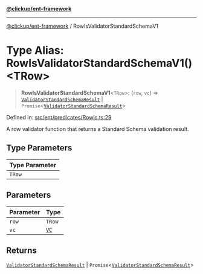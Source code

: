 [**@clickup/ent-framework**](../README.md)

***

[@clickup/ent-framework](../globals.md) / RowIsValidatorStandardSchemaV1

# Type Alias: RowIsValidatorStandardSchemaV1()\<TRow\>

> **RowIsValidatorStandardSchemaV1**\<`TRow`\>: (`row`, `vc`) => [`ValidatorStandardSchemaResult`](ValidatorStandardSchemaResult.md) \| `Promise`\<[`ValidatorStandardSchemaResult`](ValidatorStandardSchemaResult.md)\>

Defined in: [src/ent/predicates/RowIs.ts:29](https://github.com/clickup/ent-framework/blob/master/src/ent/predicates/RowIs.ts#L29)

A row validator function that returns a Standard Schema validation result.

## Type Parameters

| Type Parameter |
| ------ |
| `TRow` |

## Parameters

| Parameter | Type |
| ------ | ------ |
| `row` | `TRow` |
| `vc` | [`VC`](../classes/VC.md) |

## Returns

[`ValidatorStandardSchemaResult`](ValidatorStandardSchemaResult.md) \| `Promise`\<[`ValidatorStandardSchemaResult`](ValidatorStandardSchemaResult.md)\>
